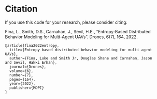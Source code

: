 # Citation

If you use this code for your research, please consider citing:

Fina, L., Smith, D.S., Carnahan, J., Sevil, H.E., “Entropy-Based Distributed Behavior Modeling for Multi-Agent UAVs”. Drones, 6(7), 164, 2022.

```
@article{fina2022entropy,
  title={Entropy-based distributed behavior modeling for multi-agent UAVs},
  author={Fina, Luke and Smith Jr, Douglas Shane and Carnahan, Jason and Sevil, Hakki Erhan},
  journal={Drones},
  volume={6},
  number={7},
  pages={164},
  year={2022},
  publisher={MDPI}
}
```
